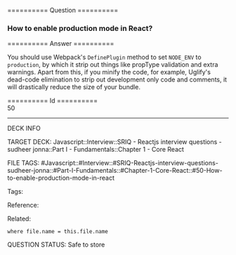 ========== Question ==========  

### How to enable production mode in React?  

========== Answer ==========  

You should use Webpack's `DefinePlugin` method to set `NODE_ENV` to `production`, by which it strip out things like propType validation and extra warnings. Apart from this, if you minify the code, for example, Uglify's dead-code elimination to strip out development only code and comments, it will drastically reduce the size of your bundle.

========== Id ==========  
50

---

DECK INFO

TARGET DECK: Javascript::Interview::SRIQ - Reactjs interview questions - sudheer jonna::Part I - Fundamentals::Chapter 1 - Core React

FILE TAGS: #Javascript::#Interview::#SRIQ-Reactjs-interview-questions-sudheer-jonna::#Part-I-Fundamentals::#Chapter-1-Core-React::#50-How-to-enable-production-mode-in-react

Tags:

Reference:

Related:

```dataview
where file.name = this.file.name
```
QUESTION STATUS: Safe to store
